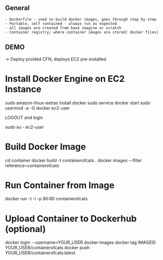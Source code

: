 ## General
    - Dockerfile - used to build docker images, goes through step by step
    - Portable, self contained - always run as expected
    - all images are created from base imagine or scratch
    - Container registry; where container images are stored( docker files)

## DEMO
-> Deploy proided CFN, deploys EC2 pre-installed.
# Install Docker Engine on EC2 Instance
sudo amazon-linux-extras install docker
sudo service docker start
sudo usermod -a -G docker ec2-user

LOGOUT and login

sudo su - ec2-user

# Build Docker Image
cd container
docker build -t containerofcats .
docker images --filter reference=containerofcats

# Run Container from Image
docker run -t -i -p 80:80 containerofcats

# Upload Container to Dockerhub (optional)
docker login --username=YOUR_USER
docker images
docker tag IMAGEID YOUR_USER/containerofcats
docker push YOUR_USER/containerofcats:latest